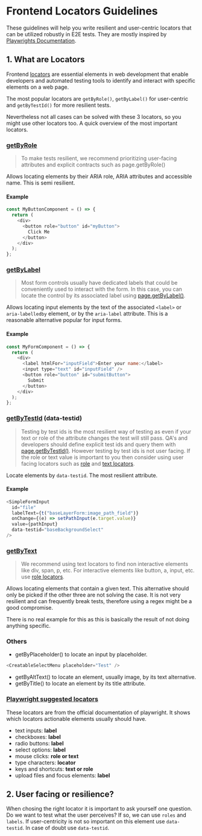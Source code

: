 # Frontend Locators Guidelines

These guidelines will help you write resilient and user-centric locators that can be utilized robustly in E2E tests.
They are mostly inspired by [Playwrights Documentation](https://playwright.dev/docs/locators).

## 1. What are Locators

Frontend [locators](https://playwright.dev/docs/locators) are essential elements in web development that enable developers and automated testing tools to identify and interact with specific elements on a web page.

The most popular locators are `getByRole()`, `getByLabel()` for user-centric and `getByTestId()` for more resilient tests.

Nevertheless not all cases can be solved with these 3 locators, so you might use other locators too.
A quick overview of the most important locators.

### [getByRole](https://playwright.dev/docs/locators#locate-by-role)

> To make tests resilient, we recommend prioritizing user-facing attributes and explicit contracts such as page.getByRole()

Allows locating elements by their ARIA role, ARIA attributes and accessible name.
This is semi resilient.

#### Example

```js
const MyButtonComponent = () => {
  return (
    <div>
      <button role="button" id="myButton">
        Click Me
      </button>
    </div>
  );
};
```

### [getByLabel](https://playwright.dev/docs/locators#locate-by-label)

> Most form controls usually have dedicated labels that could be conveniently used to interact with the form.
> In this case, you can locate the control by its associated label using [page.getByLabel()](https://playwright.dev/docs/api/class-page#page-get-by-label).

Allows locating input elements by the text of the associated `<label>` or `aria-labelledby` element, or by the `aria-label` attribute.
This is a reasonable alternative popular for input forms.

#### Example

```js
const MyFormComponent = () => {
  return (
    <div>
      <label htmlFor="inputField">Enter your name:</label>
      <input type="text" id="inputField" />
      <button role="button" id="submitButton">
        Submit
      </button>
    </div>
  );
};
```

### [getByTestId](https://playwright.dev/docs/locators#locate-by-test-id) (data-testid)

> Testing by test ids is the most resilient way of testing as even if your text or role of the attribute changes the test will still pass.
> QA's and developers should define explicit test ids and query them with [page.getByTestId()](https://playwright.dev/docs/api/class-page#page-get-by-test-id).
> However testing by test ids is not user facing.
> If the role or text value is important to you then consider using user facing locators such as [role](https://playwright.dev/docs/locators#locate-by-role) and [text locators](https://playwright.dev/docs/locators#locate-by-text).

Locate elements by `data-testid`.
The most resilient attribute.

#### Example

```js
<SimpleFormInput
  id="file"
  labelText={t("baseLayerForm:image_path_field")}
  onChange={(e) => setPathInput(e.target.value)}
  value={pathInput}
  data-testid="baseBackgroundSelect"
/>
```

### [getByText](https://playwright.dev/docs/locators#locate-by-text)

> We recommend using text locators to find non interactive elements like div, span, p, etc.
> For interactive elements like button, a, input, etc. use [role locators](https://playwright.dev/docs/locators#locate-by-role).

Allows locating elements that contain a given text.
This alternative should only be picked if the other three are not solving the case.
It is not very resilient and can frequently break tests, therefore using a regex might be a good compromise.

There is no real example for this as this is basically the result of not doing anything specific.

### Others

- getByPlaceholder() to locate an input by placeholder.

```js
<CreatableSelectMenu placeholder="Test" />
```

- getByAltText() to locate an element, usually image, by its text alternative.
- getByTitle() to locate an element by its title attribute.

### [Playwright suggested locators](https://playwright.dev/docs/input)

These locators are from the official documentation of playwright.
It shows which locators actionable elements usually should have.

- text inputs: **label**
- checkboxes: **label**
- radio buttons: **label**
- select options: **label**
- mouse clicks: **role or text**
- type characters: **locator**
- keys and shortcuts: **text or role**
- upload files and focus elements: **label**

## 2. User facing or resilience?

When chosing the right locator it is important to ask yourself one question.
Do we want to test what the user perceives?
If so, we can use `roles` and `labels`.
If user-centricity is not so important on this element use `data-testid`.
In case of doubt use `data-testid`.
